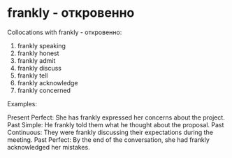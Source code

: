 # frankly - откровенно

Collocations with frankly - откровенно:

1. frankly speaking
2. frankly honest
3. frankly admit
4. frankly discuss
5. frankly tell
6. frankly acknowledge
7. frankly concerned

Examples:

Present Perfect: She has frankly expressed her concerns about the project.
Past Simple: He frankly told them what he thought about the proposal.
Past Continuous: They were frankly discussing their expectations during the meeting.
Past Perfect: By the end of the conversation, she had frankly acknowledged her mistakes.
